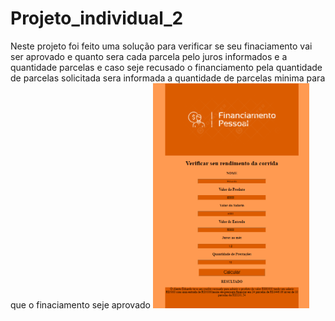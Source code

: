 # Projeto_individual_2

Neste projeto foi feito uma solução para verificar se seu finaciamento vai ser aprovado e quanto sera cada parcela pelo juros informados e a quantidade parcelas e caso seje recusado o financiamento pela quantidade de parcelas solicitada sera informada a quantidade de parcelas minima para que o finaciamento seje aprovado
<a href="https://eduardoarezendesilva.github.io/Projeto_individual/"><img src=".\tela.PNG" width="250px"></a>
